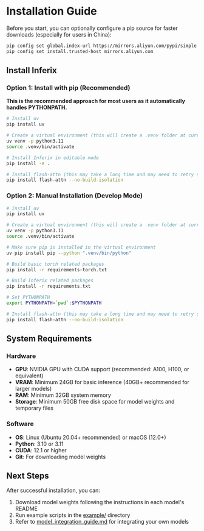 # Installation Guide

Before you start, you can optionally configure a pip source for faster downloads (especially for users in China):
```bash
pip config set global.index-url https://mirrors.aliyun.com/pypi/simple
pip config set install.trusted-host mirrors.aliyun.com
```

## Install Inferix

### Option 1: Install with pip (Recommended)

**This is the recommended approach for most users as it automatically handles PYTHONPATH.**

```bash
# Install uv
pip install uv

# Create a virtual environment (this will create a .venv folder at current project)
uv venv -p python3.11
source .venv/bin/activate

# Install Inferix in editable mode
pip install -e .

# Install flash-attn (this may take a long time and may need to retry several times when installation fails)
pip install flash-attn --no-build-isolation
```

### Option 2: Manual Installation (Develop Mode)

```bash
# Install uv
pip install uv

# Create a virtual environment (this will create a .venv folder at current project)
uv venv -p python3.11
source .venv/bin/activate

# Make sure pip is installed in the virtual environment
uv pip install pip --python ".venv/bin/python"

# Build basic torch related packages
pip install -r requirements-torch.txt

# Build Inferix related packages
pip install -r requirements.txt

# Set PYTHONPATH
export PYTHONPATH=`pwd`:$PYTHONPATH

# Install flash-attn (this may take a long time and may need to retry several times when installation fails)
pip install flash-attn --no-build-isolation
```

## System Requirements

### Hardware
- **GPU**: NVIDIA GPU with CUDA support (recommended: A100, H100, or equivalent)
- **VRAM**: Minimum 24GB for basic inference (40GB+ recommended for larger models)
- **RAM**: Minimum 32GB system memory
- **Storage**: Minimum 50GB free disk space for model weights and temporary files

### Software
- **OS**: Linux (Ubuntu 20.04+ recommended) or macOS (12.0+)
- **Python**: 3.10 or 3.11
- **CUDA**: 12.1 or higher
- **Git**: For downloading model weights

## Next Steps

After successful installation, you can:
1. Download model weights following the instructions in each model's README
2. Run example scripts in the [example/](example/) directory
3. Refer to [model_integration_guide.md](model_integration_guide.md) for integrating your own models